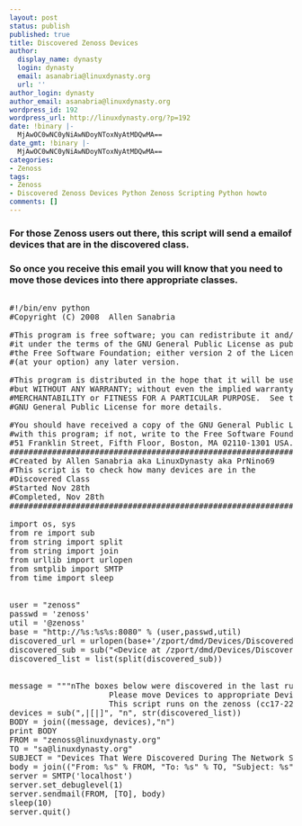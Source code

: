 ```yaml
---
layout: post
status: publish
published: true
title: Discovered Zenoss Devices
author:
  display_name: dynasty
  login: dynasty
  email: asanabria@linuxdynasty.org
  url: ''
author_login: dynasty
author_email: asanabria@linuxdynasty.org
wordpress_id: 192
wordpress_url: http://linuxdynasty.org/?p=192
date: !binary |-
  MjAwOC0wNC0yNiAwNDoyNToxNyAtMDQwMA==
date_gmt: !binary |-
  MjAwOC0wNC0yNiAwNDoyNToxNyAtMDQwMA==
categories:
- Zenoss
tags:
- Zenoss
- Discovered Zenoss Devices Python Zenoss Scripting Python howto
comments: []
---
```

<h3><strong>For those Zenoss users out there, this script will send a emailof devices that are in the discovered class.</strong></h3>
<h3><strong>So once you receive this email you will know that you need to move those devices into there appropriate classes.</strong></h3>
<pre><br />#!/bin/env python<br /><span>#Copyright (C) 2008  Allen Sanabria<br /><br />#This program is free software; you can redistribute it and/or modify<br />#it under the terms of the GNU General Public License as published by<br />#the Free Software Foundation; either version 2 of the License, or<br />#(at your option) any later version.<br /><br />#This program is distributed in the hope that it will be useful,<br />#but WITHOUT ANY WARRANTY; without even the implied warranty of<br />#MERCHANTABILITY or FITNESS FOR A PARTICULAR PURPOSE.  See the<br />#GNU General Public License for more details.<br /><br />#You should have received a copy of the GNU General Public License along<br />#with this program; if not, write to the Free Software Foundation, Inc.,<br />#51 Franklin Street, Fifth Floor, Boston, MA 02110-1301 USA.</span><br />##############################################################<br />#Created by Allen Sanabria aka LinuxDynasty aka PrNino69<br />#This script is to check how many devices are in the<br />#Discovered Class<br />#Started Nov 28th<br />#Completed, Nov 28th<br />##############################################################<br /><br />import os, sys<br />from re import sub<br />from string import split<br />from string import join<br />from urllib import urlopen<br />from smtplib import SMTP<br />from time import sleep<br /><br /><br />user = &quot;zenoss&quot;<br />passwd = 'zenoss'<br />util = '@zenoss'<br />base = &quot;http://%s:%s%s:8080&quot; % (user,passwd,util)<br />discovered_url = urlopen(base+'/zport/dmd/Devices/Discovered/getSubDevices').read()<br />discovered_sub = sub(&quot;&lt;Device at /zport/dmd/Devices/Discovered/devices/|&gt;|^[|]$|,&quot;, &quot;&quot;, discovered_url)<br />discovered_list = list(split(discovered_sub))<br /><br /><br />message = &quot;&quot;&quot;nThe boxes below were discovered in the last run of zendisc.nThey are all located under /Devices/Discovered Class.n<br />                     Please move Devices to appropriate Device class, if one does not exist please create one.n<br />                     This script runs on the zenoss (cc17-22) server.&quot;&quot;&quot;<br />devices = sub(&quot;,|[|]&quot;, &quot;n&quot;, str(discovered_list))<br />BODY = join((message, devices),&quot;n&quot;)<br />print BODY<br />FROM = &quot;zenoss@linuxdynasty.org&quot;<br />TO = &quot;sa@linuxdynasty.org&quot;<br />SUBJECT = &quot;Devices That Were Discovered During The Network Scan!&quot;<br />body = join((&quot;From: %s&quot; % FROM, &quot;To: %s&quot; % TO, &quot;Subject: %s&quot; % SUBJECT, &quot;&quot;, BODY), &quot;n&quot;)<br />server = SMTP('localhost')<br />server.set_debuglevel(1)<br />server.sendmail(FROM, [TO], body)<br />sleep(10)<br />server.quit()<br /></pre>
